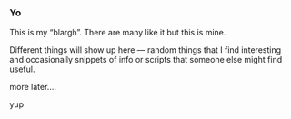 ### Yo
This is my “blargh”. There are many like it but this is mine.

Different things will show up here — random things that I find interesting and occasionally snippets of info or scripts that someone else might find useful.

more later….

yup